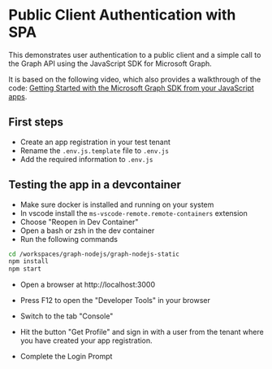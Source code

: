 # Public Client Authentication with SPA

This demonstrates user authentication to a public client and a simple call to the Graph API using the JavaScript SDK for Microsoft Graph.

It is based on the following video, which also provides a walkthrough of the code: [Getting Started with the Microsoft Graph SDK from your JavaScript apps](https://youtu.be/rkDa9TbJDGc?si=AEIws3AX2cwyn7t6).

## First steps

- Create an app registration in your test tenant
- Rename the `.env.js.template` file to `.env.js`
- Add the required information to `.env.js`

## Testing the app in a devcontainer

- Make sure docker is installed and running on your system
- In vscode install the `ms-vscode-remote.remote-containers` extension
- Choose "Reopen in Dev Container"
- Open a bash or zsh in the dev container
- Run the following commands

```bash
cd /workspaces/graph-nodejs/graph-nodejs-static
npm install
npm start
```

- Open a browser at http://localhost:3000
- Press F12 to open the "Developer Tools" in your browser
- Switch to the tab "Console"

- Hit the button "Get Profile" and sign in with a user from the tenant where you have created your app registration.
- Complete the Login Prompt